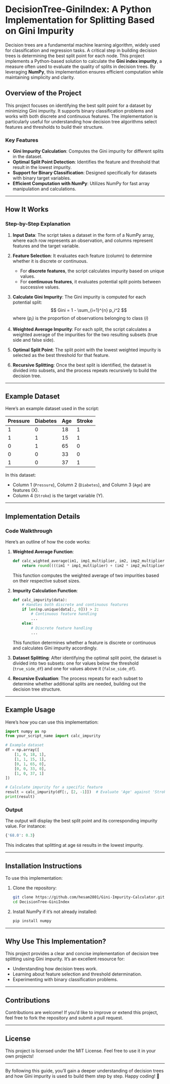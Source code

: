 # DecisionTree-GiniIndex: A Python Implementation for Splitting Based on Gini Impurity

Decision trees are a fundamental machine learning algorithm, widely used for classification and regression tasks. A critical step in building decision trees is determining the best split point for each node. This project implements a Python-based solution to calculate the **Gini index impurity**, a measure often used to evaluate the quality of splits in decision trees. By leveraging **NumPy**, this implementation ensures efficient computation while maintaining simplicity and clarity.

## Overview of the Project

This project focuses on identifying the best split point for a dataset by minimizing Gini impurity. It supports binary classification problems and works with both discrete and continuous features. The implementation is particularly useful for understanding how decision tree algorithms select features and thresholds to build their structure.

### Key Features

- **Gini Impurity Calculation**: Computes the Gini impurity for different splits in the dataset.
- **Optimal Split Point Detection**: Identifies the feature and threshold that result in the lowest impurity.
- **Support for Binary Classification**: Designed specifically for datasets with binary target variables.
- **Efficient Computation with NumPy**: Utilizes NumPy for fast array manipulation and calculations.

---

## How It Works

### Step-by-Step Explanation

1. **Input Data**: The script takes a dataset in the form of a NumPy array, where each row represents an observation, and columns represent features and the target variable.

2. **Feature Selection**: It evaluates each feature (column) to determine whether it is discrete or continuous. 
   - For **discrete features**, the script calculates impurity based on unique values.
   - For **continuous features**, it evaluates potential split points between successive values.

3. **Calculate Gini Impurity**: The Gini impurity is computed for each potential split:
   $$ 
   Gini = 1 - \sum_{i=1}^{n} p_i^2
   $$
   where $(p_i)$ is the proportion of observations belonging to class $(i)$

4. **Weighted Average Impurity**: For each split, the script calculates a weighted average of the impurities for the two resulting subsets (true side and false side).

5. **Optimal Split Point**: The split point with the lowest weighted impurity is selected as the best threshold for that feature.

6. **Recursive Splitting**: Once the best split is identified, the dataset is divided into subsets, and the process repeats recursively to build the decision tree.

---

## Example Dataset

Here’s an example dataset used in the script:

| Pressure | Diabetes | Age | Stroke |
|----------|----------|-----|--------|
| 1        | 0        | 18  | 1      |
| 1        | 1        | 15  | 1      |
| 0        | 1        | 65  | 0      |
| 0        | 0        | 33  | 0      |
| 1        | 0        | 37  | 1      |

In this dataset:
- Column 1 (`Pressure`), Column 2 (`Diabetes`), and Column 3 (`Age`) are features (X).
- Column 4 (`Stroke`) is the target variable (Y).

---

## Implementation Details

### Code Walkthrough

Here’s an outline of how the code works:

1. **Weighted Average Function**:
   ```python
   def calc_wighted_average(im1, imp1_multiplier, im2, imp2_multiplier):
       return round((((im1 * imp1_multiplier) + (im2 * imp2_multiplier)) / (imp1_multiplier + imp2_multiplier)), 3)
   ```
   This function computes the weighted average of two impurities based on their respective subset sizes.

2. **Impurity Calculation Function**:
   ```python
   def calc_impurity(data):
       # Handles both discrete and continuous features
       if len(np.unique(data[:, 0])) > 2:
           # Continuous feature handling
           ...
       else:
           # Discrete feature handling
           ...
   ```
   This function determines whether a feature is discrete or continuous and calculates Gini impurity accordingly.

3. **Dataset Splitting**:
   After identifying the optimal split point, the dataset is divided into two subsets: one for values below the threshold (`true_side_df`) and one for values above it (`false_side_df`).

4. **Recursive Evaluation**:
   The process repeats for each subset to determine whether additional splits are needed, building out the decision tree structure.

---

## Example Usage

Here’s how you can use this implementation:

```python
import numpy as np
from your_script_name import calc_impurity

# Example dataset
df = np.array([
    [1, 0, 18, 1],
    [1, 1, 15, 1],
    [0, 1, 65, 0],
    [0, 0, 33, 0],
    [1, 0, 37, 1]
])

# Calculate impurity for a specific feature
result = calc_impurity(df[:, [2, -1]])  # Evaluate 'Age' against 'Stroke'
print(result)
```

### Output

The output will display the best split point and its corresponding impurity value. For instance:
```python
{'68.0': 0.3}
```
This indicates that splitting at age `68` results in the lowest impurity.

---

## Installation Instructions

To use this implementation:

1. Clone the repository:
   ```bash
   git clone https://github.com/hesam2801/Gini-Impurity-Calculator.git
   cd DecisionTree-GiniIndex
   ```

2. Install NumPy if it’s not already installed:
   ```bash
   pip install numpy
   ```

---

## Why Use This Implementation?

This project provides a clear and concise implementation of decision tree splitting using Gini impurity. It’s an excellent resource for:
- Understanding how decision trees work.
- Learning about feature selection and threshold determination.
- Experimenting with binary classification problems.

---

## Contributions

Contributions are welcome! If you’d like to improve or extend this project, feel free to fork the repository and submit a pull request.

---

## License

This project is licensed under the MIT License. Feel free to use it in your own projects!

---

By following this guide, you’ll gain a deeper understanding of decision trees and how Gini impurity is used to build them step by step. Happy coding! 🚀

